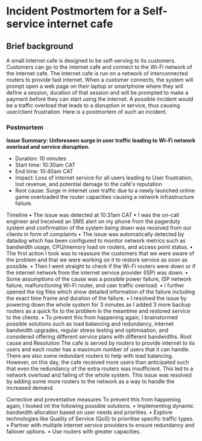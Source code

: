 <h1>Incident Postmortem for a Self-service internet cafe</h1>

<h2>Brief background</h2>
<p>A small internet cafe is designed to be self-serving to its customers. Customers can go to the internet cafe and connect to the Wi-Fi network of the internet cafe. The internet cafe is run on a network of interconnected routers to provide fast internet. When a customer connects, the system will prompt open a web page on their laptop or smartphone where they will define a session, duration of that session and will be prompted to make a payment before they can start using the internet. A possible incident would be a traffic overload that leads to a disruption in service, thus causing user/client frustration. Here is a postmortem of such an incident.</p>

<h3><b>Postmortem</b></h3>

<p>
<b>Issue Summary: Unforeseen surge in user traffic leading to Wi-Fi network overload and service disruption.</b>
<ul>
<li>Duration: 10 minutes</li>
<li>Start time: 10:30am CAT</li>
<li>End time: 10:40am CAT</li>
<li>Impact: Loss of internet service for all users leading to User frustration, lost revenue, and potential damage to the café's reputation</li>
<li>Root cause: Surge in internet user traffic due to a newly launched online game overloaded the router capacities causing a network infrastructure failure.</li>
</ul>
</p>
Timeline
•	The issue was detected at 10:31am CAT
•	I was the on-call engineer and Ireceived an SMS alert on my phone from the pagerduty system and confirmation of the system being down was received from our clients in form of complaints
•	The  issue was automatically detected by datadog which has been configured to monitor network metrics such as bandwidth usage, CPU/memory load on routers, and access point status.
•	The first action I took was to reassure the customers that we were aware of the problem and that we were working on it to restore service as soon as possible.
•	Then I went straight to check if the Wi-Fi routers were down or if the internet network from the internet service provider (ISP) was down.
•	Some assumptions of the cause was a possible power failure, ISP network failure, malfunctioning Wi-Fi router, and user traffic overload.
•	I further opened the log files which show detailed information of the failure including the exact time frame and duration of the failure.
•	I resolved the issue by powering down the whole system for 3 minutes as I added 3 more backup routers as a quick fix to the problem in the meantime and restored service to the clients.
•	To prevent this from happening again, I brainstormed possible solutions such as load balancing and redundancy,  internet bandwidth upgrades, regular stress testing and optimisation, and considered offering different service plans with different bandwidths.
Root cause and Resolution
The cafe is served by routers to provide internet to its users and each router has a maximum number of users that it can handle. There are also some redundant routers to help with load balancing. However, on this day, the cafe received more users than anticipated such that even the redundancy of the extra routers was insufficient. This led to a network overload and failing of the whole system.
This issue was resolved by adding some more routers to the network as a way to handle the increased demand.

Corrective and preventative measures
To prevent this from happening again, I looked int the following possible solutions.
•	Implementing dynamic bandwidth allocation based on user needs and priorities.
•	Explore technologies like Quality of Service (QoS) to prioritise specific traffic types.
•	Partner with multiple internet service providers to ensure redundancy and failover options.
•	Use routers with greater capacities.


